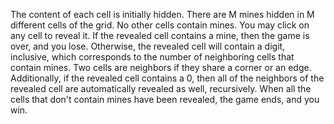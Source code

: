 The content of each cell is initially hidden. 
There are M mines hidden in M different cells of the grid. 
No other cells contain mines. 
You may click on any cell to reveal it. 
If the revealed cell contains a mine, then the game is over, and you lose. 
Otherwise, the revealed cell will contain a digit, inclusive, 
which corresponds to the number of neighboring cells that contain mines.
Two cells are neighbors if they share a corner or an edge. 
Additionally, if the revealed cell contains a 0, 
then all of the neighbors of the revealed cell are automatically 
revealed as well, recursively. When all the cells that don't contain 
mines have been revealed, the game ends, and you win.